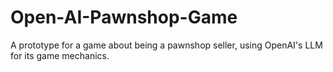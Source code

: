 # Open-AI-Pawnshop-Game
 A prototype for a game about being a pawnshop seller, using OpenAI's LLM for its game mechanics.
